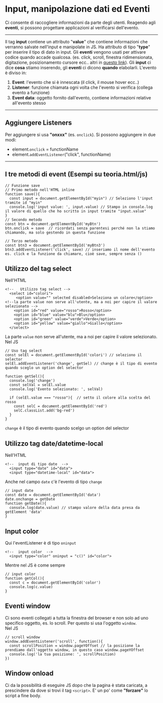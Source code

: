 # Input, manipolazione dati ed Eventi

Ci consente di raccogliere informazioni da parte degli utenti. Reagendo agli **eventi**, si possono progettare applicazioni al verificarsi dell'evento.

---
Il tag **input** contiene un attributo "**value**" che contiene informazioni che verranno salvate nell'input e manipolate in JS. Ha attributo di tipo "**type**" per inserire il tipo di dato in input. Gli **eventi** vengono usati per attivare codice quando accade qualcosa. (es. click, scroll, finestra ridimensionata, digitazione, posizionamento cursore ecc.. altri in [questo link](https://www.w3schools.com/jsref/dom_obj_event.asp)). Gli **input** ci dice **cosa** stiamo inserendo, gli **eventi** ci dicono **quando** elabolarli.
L'evento è diviso in:
1. **Event**: l'evento che si è innescata (il click, il mouse hover ecc..)
2. **Listener**: funzione chiamata ogni volta che l'evento si verifica (collega evento a funzione)
3. **Event data**: oggetto fornito dall'evento, contiene informazioni relative all'evento stesso

---
## Aggiungere Listeners
Per aggiungere si usa **"onxxx"** (es. `onclick`). Si possono aggiungere in due modi:
* element.`onclick` = functionName
* element.`addEventListener`("click", functionName)

---
## I tre metodi di event (Esempi su teoria.html/js)
```
// Funzione save
// Primo metodo nell'HTML inline
function save(){ 
  const input = document.getElementById("myin") // Seleziono l'input tramite id "myin"
  console.log('input value: ', input.value) // Stampo in console.log il valore di quello che ho scritto in input tramite "input.value"
}
// Secondo metodo
const btn = document.getElementById('myBtn')
btn.onclick = save  // ricordati senza parentesi perché non la stiamo chiamando, ma solo gestendo in questa funzione

// Terzo metodo
const btn3 = document.getElementById('myBtn3')
btn3.addEventListener('click', save) // inseriamo il nome dell'evento es. click e la funzione da chiamare, cioè save, sempre senza ()
```
## Utilizzo del tag select

Nell'HTML
```
<!--   Utilizzo tag select -->
  <select id="colori">
     <option value="" selected disabled>Seleziona un colore</option>  <!--la parte value non serve all'utente, ma a noi per capire il valore selezionato -->
    <option id="red" value="rosso">Rosso</option>
    <option id="blue" value="blu">Blu</option>
    <option id="green" value="verde">Verde</option>
    <option id="yellow" value="giallo">Giallo</option>
  </select>
```
La parte `value` non serve all'utente, ma a noi per capire il valore selezionato.
Nel JS
```
// Uso tag select
const selEl = document.getElementById('colori') // seleziono il selector
selEl.addEventListener('change', getSel) // change è il tipo di evento quando sceglo un option del selector

function getSel(){
  console.log('change')
  const selVal = selEl.value
  console.log('Evento selezionato: ', selVal)
  
  if (selEl.value === "rosso"){  // setto il colore alla scelta del rosso
    const selC = document.getElementById('red')
    selC.classList.add('bg-red')
  }
}
```
`change` è il tipo di evento quando scelgo un option del selector

## Utilizzo tag date/datetime-local

Nell'HTML
```
<!--  input di tipo date  -->
  <input type="date" id="data">
  <input type="datetime-local" id="data">
```
Anche nel campo `date` c'è l'evento di tipo `change`
```
// input date
const date = document.getElementById('data')
date.onchange = getDate
function getDate(){
  console.log(date.value) // stampo valore della data presa da getElement 'data'
}
```

## Input color
Qui l'eventListener è di tipo `oninput`
```
<!--  input color  -->
  <input type="color" oninput = "c()" id="color">
```
Mentre nel JS è come sempre
```
// input color
function getCol(){
  const c = document.getElementById('color')
  console.log(c.value)
}
```

## Eventi window

Ci sono eventi collegati a tutta la finestra del browser e non solo ad uno specifico oggetto, es. lo scroll. Per questo si usa l'oggetto `window`.
<br>
Nel JS
```
// scroll window
window.addEventListener('scroll', function(){
  const scrollPosition = window.pageYOffset // la posizione la prendiamo dall'oggetto window, in questo caso window.pageYOffset
  console.log('la tua posizione: ', scrollPosition)
})
```

## Window onload
Ci da la possibilità di eseguire JS dopo che la pagina è stata caricata, a prescindere da dove si trovi il tag `<script>`. E' un po' come **"forzare"** lo script a fine body. 